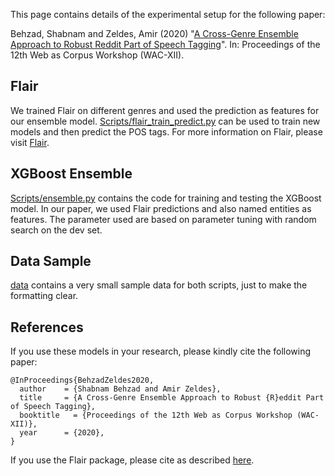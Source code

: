 
This page contains details of the experimental setup for the following paper:

Behzad, Shabnam and Zeldes, Amir (2020) "[A Cross-Genre Ensemble Approach to Robust Reddit Part of Speech Tagging]((http://arxiv.org/abs/2004.14312))". In: Proceedings of the 12th Web as Corpus Workshop (WAC-XII).

## Flair

We trained Flair on different genres and used the prediction as features for our ensemble model. [Scripts/flair_train_predict.py](Scripts/flair_train_predict.py) can be used to train new models and then predict the POS tags. For more information on Flair, please visit [Flair](https://github.com/flairNLP/flair).

## XGBoost Ensemble

[Scripts/ensemble.py](Scripts/ensemble.py) contains the code for training and testing the XGBoost model. In our paper, we used Flair predictions and also named entities as features. The parameter used are based on parameter tuning with random search on the dev set.

## Data Sample

[data](data/) contains a very small sample data for both scripts, just to make the formatting clear.

## References

If you use these models in your research, please kindly cite the following paper: 

```
@InProceedings{BehzadZeldes2020,
  author    = {Shabnam Behzad and Amir Zeldes},
  title     = {A Cross-Genre Ensemble Approach to Robust {R}eddit Part of Speech Tagging},
  booktitle   = {Proceedings of the 12th Web as Corpus Workshop (WAC-XII)},
  year      = {2020},
}
```
If you use the Flair package, please cite as described [here](https://github.com/flairNLP/flair).

